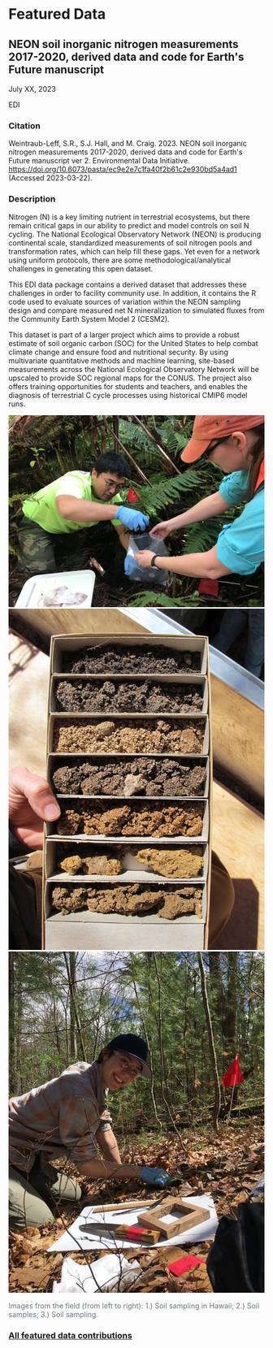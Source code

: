 # Featured Data

## NEON soil inorganic nitrogen measurements 2017-2020, derived data and code for Earth's Future manuscript

July XX, 2023

EDI

### Citation

Weintraub-Leff, S.R., S.J. Hall, and M. Craig. 2023. NEON soil inorganic nitrogen measurements 2017-2020, derived data and code for Earth's Future manuscript ver 2. Environmental Data Initiative. https://doi.org/10.6073/pasta/ec9e2e7c1fa40f2b61c2e930bd5a4ad1 (Accessed 2023-03-22).

### Description

Nitrogen (N) is a key limiting nutrient in terrestrial ecosystems, but there remain critical gaps in our ability to predict and model controls on soil N cycling. The National Ecological Observatory Network (NEON) is producing continental scale, standardized measurements of soil nitrogen pools and transformation rates, which can help fill these gaps. Yet even for a network using uniform protocols, there are some methodological/analytical challenges in generating this open dataset. 

This EDI data package contains a derived dataset that addresses these challenges in order to facility community use. In addition, it contains the R code used to evaluate sources of variation within the NEON sampling design and compare measured net N mineralization to simulated fluxes from the Community Earth System Model 2 (CESM2).

This dataset is part of a larger project which aims to provide a robust estimate of soil organic carbon (SOC) for the United States to help combat climate change and ensure food and nutritional security. By using multivariate quantitative methods and machine learning, site-based measurements across the National Ecological Observatory Network will be upscaled to provide SOC regional maps for the CONUS. The project also offers training opportunities for students and teachers, and enables the diagnosis of terrestrial C cycle processes using historical CMIP6 model runs.

<div>
  <div class="gallery">
    <a href="/static/images/featured_data/soil sampling Hawaii.jpg">
      <img src="/static/images/featured_data/soil sampling Hawaii.jpg" alt="Soil sampling in Hawaii">
    </a>
    <a href="/static/images/featured_data/soil.jpg">
      <img src="/static/images/featured_data/soil.jpg" alt="Soil samples">
    </a>
    <a href="/static/images/featured_data/tech soil sampling.jpg">
      <img src="/static/images/featured_data/tech soil sampling.jpg" alt="tech soil sampling.jpg">
    </a>
  </div>
  <div>
    <p class="figure-caption" style="color: #6c757d">Images from the field (from left to right): 1.) Soil sampling in Hawaii; 2.) Soil samples; 3.) Soil sampling.</p>
  </div>
</div>

### [All featured data contributions](/templates/featured/featured-grid)
